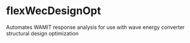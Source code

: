 # flexWecDesignOpt
Automates WAMIT response analysis for use with wave energy converter structural design optimization
